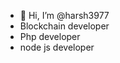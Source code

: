 - 👋 Hi, I’m @harsh3977
- Blockchain developer
- Php developer
- node js developer


<!---
harsh3977/harsh3977 is a ✨ special ✨ repository because its `README.md` (this file) appears on your GitHub profile.
You can click the Preview link to take a look at your changes.
--->

